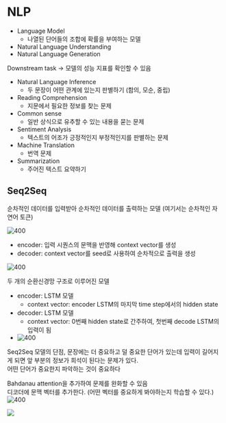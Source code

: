 # NLP

- Language Model
	- 나열된 단어들의 조합에 확률을 부여하는 모델
- Natural Language Understanding
- Natural Language Generation

Downstream task -> 모델의 성능 지표를 확인할 수 있음
- Natural Language Inference
	- 두 문장이 어떤 관계에 있는지 판별하기 (함의, 모순, 중립)
- Reading Comprehension
	- 지문에서 필요한 정보를 찾는 문제
- Common sense
	- 일반 상식으로 유추할 수 있는 내용을 묻는 문제
- Sentiment Analysis
	- 텍스트의 어조가 긍정적인지 부정적인지를 판별하는 문제
- Machine Translation
	- 번역 문제
- Summarization
	- 주어진 텍스트 요약하기

## Seq2Seq

순차적인 데이터를 입력받아 순차적인 데이터를 출력하는 모델 (여기서는 순차적인 자연어 토큰)    

![400](https://i.imgur.com/GROSXDn.png)

- encoder: 입력 시퀀스의 문맥을 반영해 context vector를 생성
- decoder: context vector를 seed로 사용하여 순차적으로 출력을 생성

![400](https://i.imgur.com/C1C7J70.png)

두 개의 순환신경망 구조로 이루어진 모델    
- encoder: LSTM 모델 
	- context vector: encoder LSTM의 마지막 time step에서의 hidden state
- decoder: LSTM 모델
	- context vector: 0번째 hidden state로 간주하여, 첫번째 decode LSTM의 입력이 됨 
- ![400](https://i.imgur.com/8OcMdhi.png)

Seq2Seq 모델의 단점, 문장에는 더 중요하고 덜 중요한 단어가 있는데 입력이 길어지게 되면 앞 부분의 정보가 희석이 된다는 문제가 있다.     
어떤 단어가 중요한지 파악하는 것이 중요하다    

Bahdanau attention을 추가하여 문제를 완화할 수 있음     
디코더에 문맥 벡터를 추가한다.  (어떤 벡터를 중요하게 봐야하는지 학습할 수 있다.)
![400](https://i.imgur.com/Rk5ADPi.png)

![](https://i.imgur.com/Gilqk2r.png)

